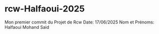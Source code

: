 # rcw-Halfaoui-2025


Mon premier commit du Projet de Rcw
Date: 17/06/2025
Nom et Prénoms: Halfaoui Mohand Said
